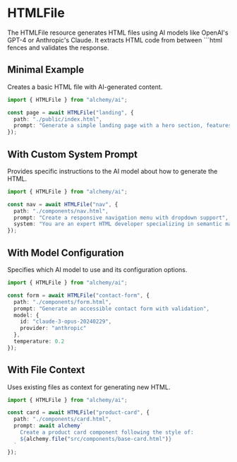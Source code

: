# HTMLFile

The HTMLFile resource generates HTML files using AI models like OpenAI's GPT-4 or Anthropic's Claude. It extracts HTML code from between ```html fences and validates the response.

## Minimal Example

Creates a basic HTML file with AI-generated content.

```ts
import { HTMLFile } from "alchemy/ai";

const page = await HTMLFile("landing", {
  path: "./public/index.html",
  prompt: "Generate a simple landing page with a hero section, features list, and contact form"
});
```

## With Custom System Prompt

Provides specific instructions to the AI model about how to generate the HTML.

```ts
import { HTMLFile } from "alchemy/ai";

const nav = await HTMLFile("nav", {
  path: "./components/nav.html", 
  prompt: "Create a responsive navigation menu with dropdown support",
  system: "You are an expert HTML developer specializing in semantic markup and accessibility. Create a single HTML file with no additional text."
});
```

## With Model Configuration

Specifies which AI model to use and its configuration options.

```ts
import { HTMLFile } from "alchemy/ai";

const form = await HTMLFile("contact-form", {
  path: "./components/form.html",
  prompt: "Generate an accessible contact form with validation",
  model: {
    id: "claude-3-opus-20240229",
    provider: "anthropic"
  },
  temperature: 0.2
});
```

## With File Context

Uses existing files as context for generating new HTML.

```ts
import { HTMLFile } from "alchemy/ai";

const card = await HTMLFile("product-card", {
  path: "./components/card.html",
  prompt: await alchemy`
    Create a product card component following the style of:
    ${alchemy.file("src/components/base-card.html")}
  `
});
```